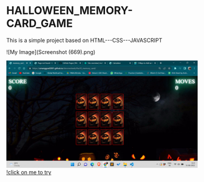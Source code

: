 # HALLOWEEN_MEMORY-CARD_GAME
This is a simple project based on HTML---CSS---JAVASCRIPT

![My Image](Screenshot (669).png)


![MyImage](https://github.com/umanggoel2001/devsnestweb/blob/master/tha10_memory_card/Screenshot%20(669).png)
[!click on me to try](https://umanggoel2001.github.io/devsnestweb/tha10_memory_card/)

